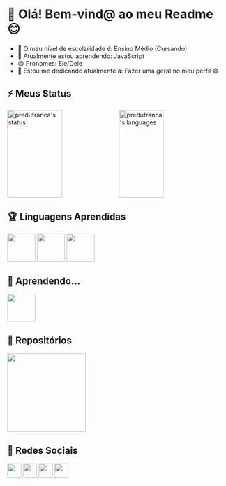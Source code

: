# 📜 Olá! Bem-vind@ ao meu Readme 😊

- 🎒 O meu nível de escolaridade é: Ensino Médio (Cursando) 
- 🌱 Atualmente estou aprendendo: JavaScript
- 😄 Pronomes: Ele/Dele
- 📖 Estou me dedicando atualmente à: Fazer uma geral no meu perfil 😅

## ⚡ Meus Status 
<div style="display: flexbox">
  <img align="top" width="50%" height="200em" src="https://github-readme-stats.vercel.app/api?username=predufranca&show_icons=true&count_private=true&theme=outrun&border_color=FE19FE" alt="predufranca's status">
  <img align="top" width="45%" height="200em" src="https://github-readme-stats.vercel.app/api/top-langs/?username=predufranca&layout=compact&theme=outrun&border_color=FE19FE" alt="predufranca's languages">
</div>

## 🏆 Linguagens Aprendidas 
<div style="display: flexbox">
  <img height="64" src='https://cdn.jsdelivr.net/gh/devicons/devicon/icons/html5/html5-original.svg'>
  <img height="64" src='https://cdn.jsdelivr.net/gh/devicons/devicon/icons/css3/css3-original.svg'>
  <img height="64" src='https://cdn.jsdelivr.net/gh/devicons/devicon/icons/bootstrap/bootstrap-original.svg'>
</div>

## 📌 Aprendendo...
<div style="display:flexbox">
  <img height="64" src='https://cdn.jsdelivr.net/gh/devicons/devicon/icons/javascript/javascript-original.svg'>
</div>

## 📂 Repositórios
<div class="display:flebox">
  <img align="top" height="180em" src="https://github-readme-stats.vercel.app/api/pin/?username=predufranca&repo=Portfolio&theme=outrun&border_color=FE19FE">
</div>

## 📡 Redes Sociais

<div style="display:flexbox">
  <!-- Whatsapp -->
  <a href="https://wa.me/5511978845917">
  <img height="32" src="https://img.shields.io/badge/WhatsApp-25D366?style=for-the-badge&logo=whatsapp&logoColor=white">
  <!-- Discord -->
  <a href="https://discordapp.com/users/383983497251127297/">
  <img height="32" src="https://img.shields.io/badge/Discord-7289DA?style=for-the-badge&logo=discord&logoColor=white">
  <!-- Instagram -->
  <a href="https://www.instagram.com/pedrofranca_br/">
  <img height="32" src="https://img.shields.io/badge/Instagram-E4405F?style=for-the-badge&logo=instagram&logoColor=white">
  <!-- Gmail -->
  <a href="https://mail.google.com/mail/u/?authuser=fpedroluis2004@gmail.com">
  <img height="32" src="https://img.shields.io/badge/Gmail-D14836?style=for-the-badge&logo=gmail&logoColor=white">
</div>

